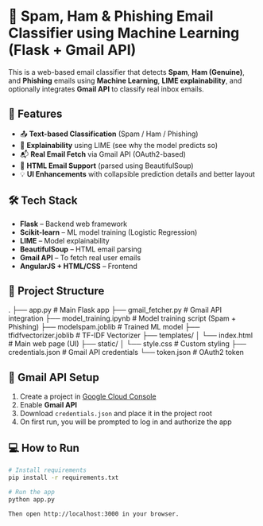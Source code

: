 # 📧 Spam, Ham & Phishing Email Classifier using Machine Learning (Flask + Gmail API)

This is a web-based email classifier that detects **Spam**, **Ham (Genuine)**, and **Phishing** emails using **Machine Learning**, **LIME explainability**, and optionally integrates **Gmail API** to classify real inbox emails.

## 🚀 Features

- 📤 **Text-based Classification** (Spam / Ham / Phishing)
- 🧠 **Explainability** using LIME (see why the model predicts so)
- 📬 **Real Email Fetch** via Gmail API (OAuth2-based)
- 📄 **HTML Email Support** (parsed using BeautifulSoup)
- 💡 **UI Enhancements** with collapsible prediction details and better layout

## 🛠 Tech Stack

- **Flask** – Backend web framework
- **Scikit-learn** – ML model training (Logistic Regression)
- **LIME** – Model explainability
- **BeautifulSoup** – HTML email parsing
- **Gmail API** – To fetch real user emails
- **AngularJS + HTML/CSS** – Frontend

## 📂 Project Structure

.
├── app.py # Main Flask app
├── gmail_fetcher.py # Gmail API integration
├── model_training.ipynb # Model training script (Spam + Phishing)
├── modelspam.joblib # Trained ML model
├── tfidfvectorizer.joblib # TF-IDF Vectorizer
├── templates/
│ └── index.html # Main web page (UI)
├── static/
│ └── style.css # Custom styling
├── credentials.json # Gmail API credentials
└── token.json # OAuth2 token


## 🔐 Gmail API Setup

1. Create a project in [Google Cloud Console](https://console.cloud.google.com/)
2. Enable **Gmail API**
3. Download `credentials.json` and place it in the project root
4. On first run, you will be prompted to log in and authorize the app

## 💻 How to Run

```bash
# Install requirements
pip install -r requirements.txt

# Run the app
python app.py

Then open http://localhost:3000 in your browser.


